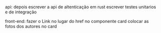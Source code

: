 api:
depois escrever a api de altenticação em rust
escrever testes unitarios e de integração


front-end:
fazer o Link no lugar do href no componente card
colocar as fotos dos autores no card
